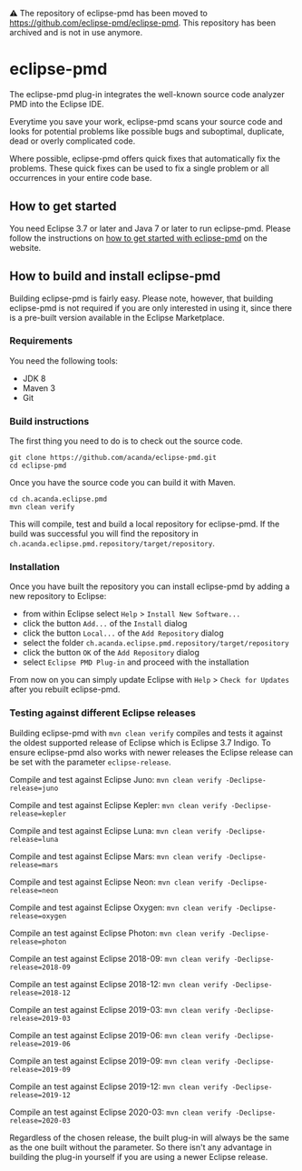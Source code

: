 :warning: The repository of eclipse-pmd has been moved to https://github.com/eclipse-pmd/eclipse-pmd. This repository has been archived and is not in use anymore.

# eclipse-pmd
The eclipse-pmd plug-in integrates the well-known source code analyzer PMD into the Eclipse IDE.

Everytime you save your work, eclipse-pmd scans your source code and looks for potential problems like possible bugs and suboptimal, duplicate, dead or overly complicated code.

Where possible, eclipse-pmd offers quick fixes that automatically fix the problems. These quick fixes can be used to fix a single problem or all occurrences in your entire code base.

## How to get started
You need Eclipse 3.7 or later and Java 7 or later to run eclipse-pmd. Please follow the instructions on [how to get started with eclipse-pmd](http://acanda.github.io/eclipse-pmd/getting-started.html) on the website.

## How to build and install eclipse-pmd
Building eclipse-pmd is fairly easy. Please note, however, that building eclipse-pmd is not required if you are only interested in using it, since there is a pre-built version available in the Eclipse Marketplace.

### Requirements
You need the following tools:

* JDK 8
* Maven 3
* Git

### Build instructions
The first thing you need to do is to check out the source code.

```
git clone https://github.com/acanda/eclipse-pmd.git
cd eclipse-pmd
```

Once you have the source code you can build it with Maven.

```
cd ch.acanda.eclipse.pmd
mvn clean verify
```

This will compile, test and build a local repository for eclipse-pmd.
If the build was successful you will find the repository in `ch.acanda.eclipse.pmd.repository/target/repository`.

### Installation
Once you have built the repository you can install eclipse-pmd by adding a new repository to Eclipse: 

* from within Eclipse select `Help` > `Install New Software...`
* click the button `Add...` of the `Install` dialog
* click the button `Local...` of the `Add Repository` dialog 
* select the folder `ch.acanda.eclipse.pmd.repository/target/repository`
* click the button `OK` of the `Add Repository` dialog
* select `Eclipse PMD Plug-in` and proceed with the installation

From now on you can simply update Eclipse with `Help` > `Check for Updates` after you rebuilt eclipse-pmd.

### Testing against different Eclipse releases
Building eclipse-pmd with `mvn clean verify` compiles and tests it against the oldest supported release of Eclipse which is Eclipse 3.7 Indigo. To ensure eclipse-pmd also works with newer releases the Eclipse release can be set with the parameter `eclipse-release`.

Compile and test against Eclipse Juno: `mvn clean verify -Declipse-release=juno`

Compile and test against Eclipse Kepler: `mvn clean verify -Declipse-release=kepler`

Compile and test against Eclipse Luna: `mvn clean verify -Declipse-release=luna`

Compile and test against Eclipse Mars: `mvn clean verify -Declipse-release=mars`

Compile and test against Eclipse Neon: `mvn clean verify -Declipse-release=neon`

Compile and test against Eclipse Oxygen: `mvn clean verify -Declipse-release=oxygen`

Compile an test against Eclipse Photon: `mvn clean verify -Declipse-release=photon`

Compile an test against Eclipse 2018-09: `mvn clean verify -Declipse-release=2018-09`

Compile an test against Eclipse 2018-12: `mvn clean verify -Declipse-release=2018-12`

Compile an test against Eclipse 2019-03: `mvn clean verify -Declipse-release=2019-03`

Compile an test against Eclipse 2019-06: `mvn clean verify -Declipse-release=2019-06`

Compile an test against Eclipse 2019-09: `mvn clean verify -Declipse-release=2019-09`

Compile an test against Eclipse 2019-12: `mvn clean verify -Declipse-release=2019-12`

Compile an test against Eclipse 2020-03: `mvn clean verify -Declipse-release=2020-03`

Regardless of the chosen release, the built plug-in will always be the same as the one built without the parameter. So there isn't any advantage in building the plug-in yourself if you are using a newer Eclipse release.
